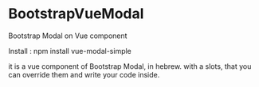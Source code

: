 # BootstrapVueModal
Bootstrap Modal on Vue component 

Install : npm install vue-modal-simple

it is a vue component of Bootstrap Modal, in hebrew.
with a slots, that you can override them and write your code inside.


